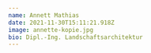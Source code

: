 ```yaml
---
name: Annett Mathias
date: 2021-11-30T15:11:21.918Z
image: annette-kopie.jpg
bio: Dipl.-Ing. Landschaftsarchitektur
---
```


